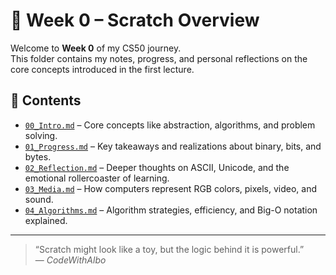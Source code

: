 # 📘 Week 0 – Scratch Overview

Welcome to **Week 0** of my CS50 journey.  
This folder contains my notes, progress, and personal reflections on the core concepts introduced in the first lecture.

## 🧩 Contents

- [`00_Intro.md`](./00_Intro.md) – Core concepts like abstraction, algorithms, and problem solving.
- [`01_Progress.md`](./01_Progress.md) – Key takeaways and realizations about binary, bits, and bytes.
- [`02_Reflection.md`](./02_Reflection.md) – Deeper thoughts on ASCII, Unicode, and the emotional rollercoaster of learning.
- [`03_Media.md`](./03_Media.md) – How computers represent RGB colors, pixels, video, and sound.
- [`04_Algorithms.md`](./04_Algorithms.md) – Algorithm strategies, efficiency, and Big-O notation explained.


---

> “Scratch might look like a toy, but the logic behind it is powerful.”  
> — *CodeWithAlbo*

